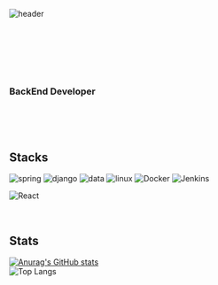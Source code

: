 ![header](https://capsule-render.vercel.app/api?type=venom&text=SuaKim&color=gradient&customColorList=12&fontColor=F6F6F6&)

<br>
<br>
<br>
<br>
<br>

### BackEnd Developer


<br>
<br>
<br>


## Stacks
![spring](https://img.shields.io/badge/Spring-6DB33F?style=for-the-badge&logo=spring&logoColor=white)
![django](https://img.shields.io/badge/Django-F15F5F?style=for-the-badge&logo=django&logoColor=black)
![data](https://img.shields.io/badge/MySQL-A6A6A6?style=for-the-badge&logo=mysql&logoColor=black)
![linux](https://img.shields.io/badge/Linux-FCC624?style=for-the-badge&logo=linux&logoColor=black)
![Docker](https://img.shields.io/badge/docker-%230db7ed.svg?style=for-the-badge&logo=docker&logoColor=white)
![Jenkins](https://img.shields.io/badge/jenkins-%232C5263.svg?style=for-the-badge&logo=jenkins&logoColor=white)


![React](https://img.shields.io/badge/React-20232A?style=for-the-badge&logo=react&logoColor=61DAFB)

<br>

## Stats
[![Anurag's GitHub stats](https://github-readme-stats.vercel.app/api?username=suahlingo)](https://github.com/anuraghazra/github-readme-stats)
<br>
![Top Langs](https://github-readme-stats.vercel.app/api/top-langs/?username=suahlingo&layout=compact)




